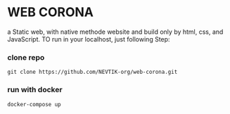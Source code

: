 # WEB CORONA

a Static web, with native methode website and build only by html, css, and JavaScript.
TO run in your localhost, just following Step:

### clone repo
```
git clone https://github.com/NEVTIK-org/web-corona.git
```

### run with docker
```
docker-compose up
```
